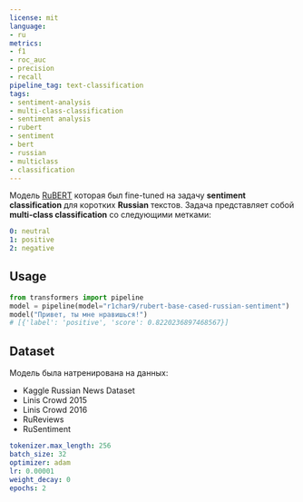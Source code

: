 ```yaml
---
license: mit
language:
- ru
metrics:
- f1
- roc_auc
- precision
- recall
pipeline_tag: text-classification
tags:
- sentiment-analysis
- multi-class-classification
- sentiment analysis
- rubert
- sentiment
- bert
- russian
- multiclass
- classification
---
```


Модель [RuBERT](https://huggingface.co/DeepPavlov/rubert-base-cased) которая был fine-tuned на задачу __sentiment classification__ для коротких __Russian__ текстов.
Задача представляет собой __multi-class classification__ со следующими метками:

```yaml
0: neutral
1: positive
2: negative
```

## Usage

```python
from transformers import pipeline
model = pipeline(model="r1char9/rubert-base-cased-russian-sentiment")
model("Привет, ты мне нравишься!")
# [{'label': 'positive', 'score': 0.8220236897468567}]
```

## Dataset

Модель была натренирована на данных:

- Kaggle Russian News Dataset
- Linis Crowd 2015
- Linis Crowd 2016
- RuReviews
- RuSentiment

```yaml
tokenizer.max_length: 256
batch_size: 32
optimizer: adam
lr: 0.00001
weight_decay: 0
epochs: 2
```